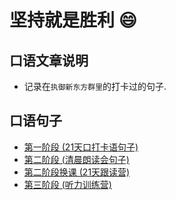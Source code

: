 # 坚持就是胜利 :smile:
## 口语文章说明
- 记录在`执御新东方群里`的打卡过的句子. 

## 口语句子
- [第一阶段 (21天口打卡语句子)](https://w3cpress.github.io/learn-english/1)
- [第二阶段 (清晨朗读会句子)](https://w3cpress.github.io/learn-english/2)
- [第二阶段换课 (21天跟读营)](https://w3cpress.github.io/learn-english/3)
- [第三阶段 (听力训练营)](https://w3cpress.github.io/learn-english/4)
